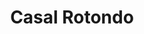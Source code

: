---
title: Casal Rotondo

mediaPath: /videos/cr_12_anonblew1900-1080p.mp4
mediaPosition:  [296951.6757288243,4632812.281750991,140.66699605290427]
mediaRotation:  [0.6529803341290381,-0.3252515338186515,-0.3049555599825983,0.6122338029095127]
mediaScale: 1
cameraFOV: 32

cameraPosition:  [296948.80825706257,4632810.11750753,140.43535853842755]
cameraTarget:  [296961.9508359704,4632820.036956726,141.4970304797792]

animationEntry: 
---